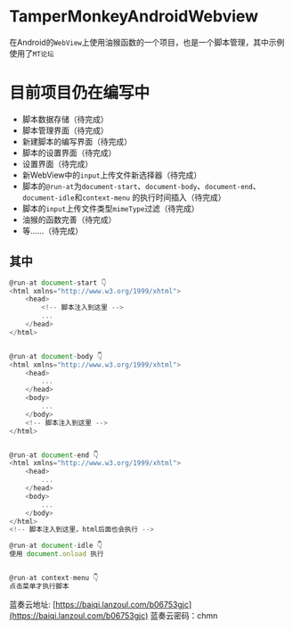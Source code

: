 # TamperMonkeyAndroidWebview

在Android的`WebView`上使用油猴函数的一个项目，也是一个脚本管理，其中示例使用了`MT论坛`

# 目前项目仍在编写中

+ 脚本数据存储（待完成）
+ 脚本管理界面（待完成）
+ 新建脚本的编写界面（待完成）
+ 脚本的设置界面（待完成）
+ 设置界面（待完成）
+ 新WebView中的`input`上传文件新选择器（待完成）
+ 脚本的`@run-at`为`document-start`、`document-body`、`document-end`、`document-idle`和`context-menu`
  的执行时间插入（待完成）
+ 脚本的`input`上传文件类型`mimeType`过滤（待完成）
+ 油猴的函数完善（待完成）
+ 等......（待完成）

## 其中

```javascript
@run-at document-start 👇
<html xmlns="http://www.w3.org/1999/xhtml">
    <head>
        <!-- 脚本注入到这里 -->
        ...
    </head>
</html>


@run-at document-body 👇
<html xmlns="http://www.w3.org/1999/xhtml">
    <head>
        ...
    </head>
    <body>
        ...
    </body>
    <!-- 脚本注入到这里 -->
</html>


@run-at document-end 👇
<html xmlns="http://www.w3.org/1999/xhtml">
    <head>
        ...
    </head>
    <body>
        ...
    </body>
</html>
<!-- 脚本注入到这里，html后面也会执行 -->

@run-at document-idle 👇
使用 document.onload 执行


@run-at context-menu 👇
点击菜单才执行脚本

```

蓝奏云地址: [https://baiqi.lanzoul.com/b06753gjc](https://baiqi.lanzoul.com/b06753gjc)
蓝奏云密码：chmn